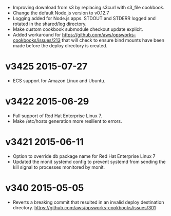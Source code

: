 - Improving download from s3 by replacing s3curl with s3_file cookbook.
- Change the default Node.js version to v0.12.7
- Logging added for Node.js apps. STDOUT and STDERR logged and rotated in the shared/log directory.
- Make custom cookbook submodule checkout update explicit.
- Added workaround for https://github.com/aws/opsworks-cookbooks/issues/213 that will check to ensure bind mounts have been made before the deploy directory is created.

# v3425 2015-07-27
- ECS support for Amazon Linux and Ubuntu.

# v3422 2015-06-29
- Full support of Red Hat Enterprise Linux 7.
- Make /etc/hosts generation more resilient to errors.

# v3421 2015-06-11
- Option to override db package name for Red Hat Enterprise Linux 7
- Updated the monit systemd config to prevent systemd from sending the kill signal to processes monitored by monit.

# v340 2015-05-05
- Reverts a breaking commit that resulted in an invalid deploy destination
directory. https://github.com/aws/opsworks-cookbooks/issues/301
